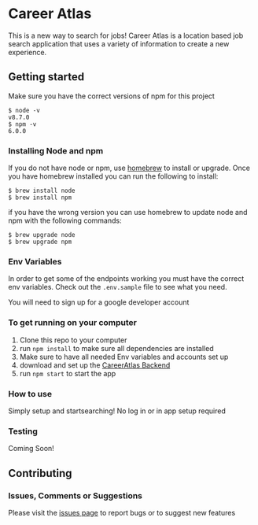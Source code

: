 # Career Atlas

This is a new way to search for jobs! Career Atlas is a location based job search application that uses a variety of information to create a new experience.

## Getting started

Make sure you have the correct versions of npm for this project

```
$ node -v
v8.7.0
$ npm -v
6.0.0
```

### Installing Node and npm
If you do not have node or npm, use [homebrew](https://brew.sh/) to install or upgrade. Once you have homebrew installed you can run the following to install:

```
$ brew install node
$ brew install npm
```

if you have the wrong version you can use homebrew to update node and npm with the following commands:

```
$ brew upgrade node
$ brew upgrade npm
```

### Env Variables
In order to get some of the endpoints working you must have the correct env variables. Check out the `.env.sample` file to see what you need.

You will need to sign up for a google developer account 

### To get running on your computer

1. Clone this repo to your computer
2. run `npm install` to make sure all dependencies are installed
3. Make sure to have all needed Env variables and accounts set up
4. download and set up the [CareerAtlas Backend](https://github.com/Rdore88/career_atlas_node)
5. run `npm start` to start the app

### How to use
Simply setup and startsearching! No log in or in app setup required

### Testing
Coming Soon!

## Contributing 

### Issues, Comments or Suggestions

Please visit the [issues page](https://github.com/Rdore88/career_atlas_react/issues) to report bugs or to suggest new features
